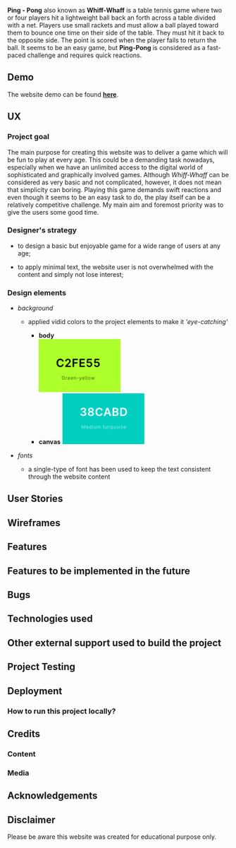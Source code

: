 **Ping - Pong** also known as **Whiff-Whaff** is a table tennis game where two or four players hit a lightweight ball back an forth across a table divided with a net. Players use small rackets and must allow a ball played toward them to bounce one time on their side of the table. They must hit it back to the opposite side. The point is scored when the player fails to return the ball. It seems to be an easy game, but **Ping-Pong** is considered as a fast-paced challenge and requires quick reactions. 

## Demo 
The website demo can be found [**here**](https://krisk1978.github.io/play-whiff-whaff-game/).
## UX

### Project goal 
The main purpose for creating this website was to deliver a game which will be fun to play at every age. This could be a demanding task nowadays, especially
when we have an unlimited access to the digital world of sophisticated  and graphically involved games. Although *Whiff-Whaff* can be considered as very basic 
and not complicated, however, it does not mean that simplicity can boring. Playing this game demands swift reactions and even though it seems to be an easy task 
to do, the play itself can be a relatively competitive challenge. My main aim and foremost priority was to give the users some good time. 

### Designer's strategy
* to design a basic but enjoyable game for a wide range of users at any age;

* to apply minimal text, the website user is not overwhelmed with the content and simply not lose interest;

### Design elements
*   *background*
    * applied vidid colors to the project elements to make it *'eye-catching'*
            
        * **body**                              
            <img src="assets/images/colors/body.png">
        * **canvas** 
            <img src="assets/images/colors/canvas.png">


*   *fonts*
    * a single-type of font has been used to keep the text consistent through the website content



    


## User Stories 

## Wireframes

## Features

## Features to be implemented in the future

## Bugs 

## Technologies used 

## Other external support used to build the project

## Project Testing

## Deployment 

### How to run this project locally?

## Credits 

### Content

### Media

## Acknowledgements 

## Disclaimer 

Please be aware this website was created for educational purpose only.
